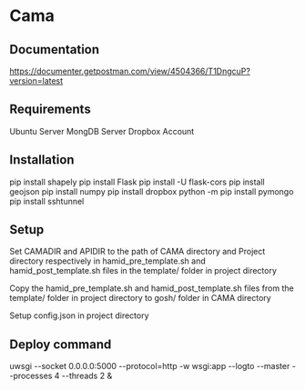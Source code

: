 # Cama

## Documentation ##
https://documenter.getpostman.com/view/4504366/T1DngcuP?version=latest 

## Requirements ##
Ubuntu Server
MongDB Server
Dropbox Account

## Installation ##
pip install shapely
pip install Flask
pip install -U flask-cors
pip install geojson
pip install numpy
pip install dropbox
python -m pip install pymongo
pip install sshtunnel

## Setup ##
Set CAMADIR and APIDIR to the path of CAMA directory and Project directory respectively in hamid_pre_template.sh and hamid_post_template.sh 
files in the template/ folder in project directory

Copy the hamid_pre_template.sh and hamid_post_template.sh files from the template/ folder in project directory to gosh/ folder in CAMA directory

Setup config.json in project directory

## Deploy command ##
uwsgi --socket 0.0.0.0:5000 --protocol=http -w wsgi:app --logto <path of log file> --master --processes 4 --threads 2 &


